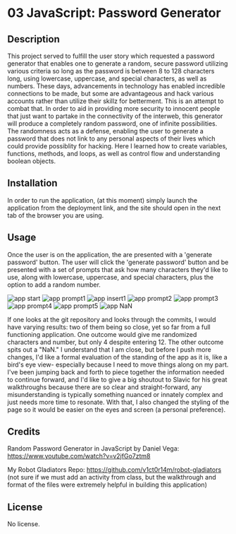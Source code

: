 # 03 JavaScript: Password Generator

## Description

This project served to fulfill the user story which requested a password generator that enables one to generate a random, secure password utilizing various criteria so long as the password is between 8 to 128 characters long, using lowercase, uppercase, and special characters, as well as numbers. These days, advancements in technology has enabled incredible connections to be made, but some are advantageous and hack various accounts rather than utilize their skillz for betterment. This is an attempt to combat that. In order to aid in providing more security to innocent people that just want to partake in the connectivity of the interweb, this generator will produce a completely random password, one of infinite possibilities. The randomness acts as a defense, enabling the user to generate a password that does not link to any personal aspects of their lives which could provide possiblity for hacking. Here I learned how to create variables, functions, methods, and loops, as well as control flow and understanding boolean objects.

## Installation

In order to run the application, (at this moment) simply launch the application from the deployment link, and the site should open in the next tab of the browser you are using.

## Usage

Once the user is on the application, the are presented with a 'generate password' button. The user will click the 'generate password' button and be presented with a set of prompts that ask how many characters they'd like to use, along with lowercase, uppercase, and special characters, plus the option to add a random number. 

![app start](assets/images/ex1.png)
![app prompt1](assets/images/ex2.png)
![app insert1](assets/images/ex3.png)
![app prompt2](assets/images/ex4.png)
![app prompt3](assets/images/ex5.png)
![app prompt4](assets/images/ex6.png)
![app prompt5](assets/images/ex7.png)
![app NaN](assets/images/ex8.png)

If one looks at the git repository and looks through the commits, I would have varying results: two of them being so close, yet so far from a full functioning application. One outcome would give me randomized characters and number, but only 4 despite entering 12. The other outcome spits out a "NaN." I understand that I am close, but before I push more changes, I'd like a formal evaluation of the standing of the app as it is, like a bird's eye view- especially because I need to move things along on my part. I've been jumping back and forth to piece together the information needed to continue forward, and I'd like to give a big shoutout to Slavic for his great walkthroughs because there are so clear and straight-forward, any misunderstanding is typically something nuanced or innately complex and just needs more time to resonate. With that, I also changed the styling of the page so it would be easier on the eyes and screen (a personal preference).

## Credits

Random Password Generator in JavaScript by Daniel Vega: https://www.youtube.com/watch?v=v2jfGo7ztm8

My Robot Gladiators Repo: https://github.com/v1ct0r14m/robot-gladiators (not sure if we must add an activity from class, but the walkthrough and format of the files were extremely helpful in building this application)


## License

No license.
